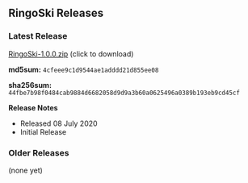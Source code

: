 ## RingoSki Releases

### Latest Release

[RingoSki-1.0.0.zip](https://github.com/delpozzo/ringoski/raw/master/release/RingoSki-1.0.0.zip) (click to download)

**md5sum:** `4cfeee9c1d9544ae1adddd21d855ee08`

**sha256sum:** `44fbe7b98f0484cab9884d6682058d9d9a3b60a0625496a0389b193eb9cd45cf`

**Release Notes**
- Released 08 July 2020
- Initial Release

### Older Releases

(none yet)
